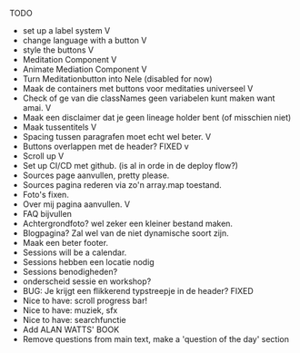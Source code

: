 TODO
- set up a label system V
- change language with a button V
- style the buttons V
- Meditation Component V
- Animate Mediation Component V
- Turn Meditationbutton into Nele (disabled for now)
- Maak de containers met buttons voor meditaties universeel V
- Check of ge van die classNames geen variabelen kunt maken want amai. V  
- Maak een disclaimer dat je geen lineage holder bent (of misschien niet)
- Maak tussentitels V
- Spacing tussen paragrafen moet echt wel beter. V
- Buttons overlappen met de header? FIXED v
- Scroll up V
- Set up CI/CD met github. (is al in orde in de deploy flow?)
- Sources page aanvullen, pretty please.
- Sources pagina rederen via zo'n array.map toestand. 
- Foto's fixen. 
- Over mij pagina aanvullen. V
- FAQ bijvullen
- Achtergrondfoto? wel zeker een kleiner bestand maken. 
- Blogpagina? Zal wel van de niet dynamische soort zijn.
- Maak een beter footer.
- Sessions will be a calendar. 
- Sessions hebben een locatie nodig
- Sessions benodigheden?
- onderscheid sessie en workshop?
- BUG: Je krijgt een flikkerend typstreepje in de header? FIXED
- Nice to have: scroll progress bar!
- Nice to have: muziek, sfx
- Nice to have: searchfunctie
- Add ALAN WATTS' BOOK
- Remove questions from main text, make a 'question of the day' section

